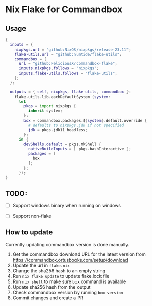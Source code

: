 # Nix Flake for Commandbox

## Usage

```nix
{
  inputs = {
    nixpkgs.url = "github:NixOS/nixpkgs/release-23.11";
    flake-utils.url = "github:numtide/flake-utils";
    commandbox = {
      url = "github:FeliciousX/commandbox-flake";
      inputs.nixpkgs.follows = "nixpkgs";
      inputs.flake-utils.follows = "flake-utils";
    };
  };

  outputs = { self, nixpkgs, flake-utils, commandbox }:
    flake-utils.lib.eachDefaultSystem (system:
      let
        pkgs = import nixpkgs {
          inherit system;
        };
        box = commandbox.packages.${system}.default.override {
          # defaults to nixpkgs.jdk if not specified
          jdk = pkgs.jdk11_headless;
        };
      in {
        devShells.default = pkgs.mkShell {
          nativeBuildInputs = [ pkgs.bashInteractive ];
          packages = [
            box
          ];
        };
      });
}
```

## TODO:
- [ ] Support windows binary when running on windows
- [ ] Support non-flake


## How to update

Currently updating commandbox version is done manually.

1. Get the commandbox download URL for the latest version from https://commandbox.ortusbooks.com/setup/download
2. Update the url in `flake.nix`
3. Change the sha256 hash to an empty string
4. Run `nix flake update` to update flake.lock file
5. Run `nix shell` to make sure `box` command is available
6. Update sha256 hash from the output
7. Check commandbox version by running `box version`
8. Commit changes and create a PR
